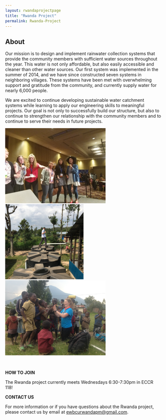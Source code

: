```yaml
---
layout: rwandaprojectpage
title: "Rwanda Project"
permalink: Rwanda-Project
---
```

    
 
<div class="col-lg-12 text-center">
	<h2 class="section-heading text-uppercase">About</h2>
</div>

Our mission is to design and implement rainwater collection systems that provide the community members with sufficient water sources throughout the year. This water is not only affordable, but also easily accessible and cleaner than other water sources. Our first system was implemented in the summer of 2014, and we have since constructed seven systems in neighboring villages. These systems have been met with overwhelming support and gratitude from the community, and currently supply water for nearly 6,000 people.

We are excited to continue developing sustainable water catchment systems while learning to apply our engineering skills to meaningful projects. Our goal is not only to successfully build our structure, but also to continue to strengthen our relationship with the community members and to continue to serve their needs in future projects.

<div class="text-center" style="padding-bottom:30px">
<img src="assets/img/rwandateam/rwanda_singing.jpg" alt="Team singing" width="323"/>
<img src="assets/img/rwandateam/rwanda_basin.JPG" alt="Student on basins" width="252"/>
<img src="assets/img/rwandateam/rwanda-friends.JPG" alt="Friends" width="323"/>
</div>

**HOW TO JOIN**

The Rwanda project currently meets Wednesdays 6:30-7:30pm in ECCR 118!

**CONTACT US**

For more information or if you have questions about the Rwanda project, please contact us by email at <a href="mailto:ewbcurwandapm@gmail.com">ewbcurwandapm@gmail.com</a>.